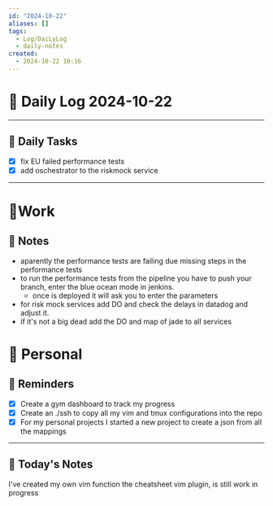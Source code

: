 ```yaml
---
id: "2024-10-22"
aliases: []
tags:
  - Log/DaiLyLog
  - daily-notes
created:
  - 2024-10-22 10:16
---
```


# 📅 Daily Log 2024-10-22

---
## 🔷 Daily Tasks
- [x] fix EU failed performance tests 
- [x] add oschestrator to the riskmock service

---
# 💼Work 
## 🚀 Notes
- aparently the performance tests are failing due missing steps in the performance tests
- to run the performance tests from the pipeline you have to push your branch, enter the blue ocean mode in jenkins.
    - once is deployed it will ask you to enter the parameters
- for risk mock services add DO and check the delays in datadog and adjust it.
- if it's not a big dead add the DO and map of jade to all services

# 👑 Personal
## 📕 Reminders
- [x] Create a gym dashboard to track my progress
- [x] Create an ./ssh to copy all my vim and tmux configurations into the repo
- [x] For my personal projects I started a new project to create a json from all the mappings

---

## 📅 Today's Notes

I've created my own vim function the cheatsheet vim plugin, is still work in progress
